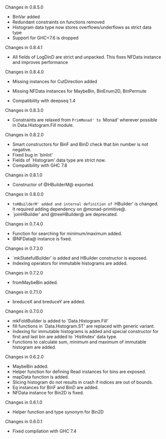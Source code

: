 Changes in 0.8.5.0

  * BinVar added
  * Redundant constraints on functions removed
  * Histogram data type now stores overflows/underflows as strict data type
  * Support for GHC<7.6 is dropped

Changes in 0.8.4.1

  * All fields of LogDinD are strict and unpacked. This fixes NFData
    instance and improves performance


Changes in 0.8.4.0

  * Missing instances for CutDirection added

  * Missing NFData instances for MaybeBin, BinEnum2D, BinPermute

  * Compatibility with deepseq 1.4


Changes in 0.8.3.0

  * Constraints are relaxed from `PrimMonad' to `Monad' wherever possible in
    Data.Histogram.Fill module.


Changes in 0.8.2.0

  * Smart constructors for BinF and BinD check that bin number is not
    negative.
  * Fixed bug in `binInt'
  * Fields of `Histogram' data type are strict now.
  * Compatibility with GHC 7.8


Changes in 0.8.1.0

  * Constructor of @HBuilderM@ exported.


Changes in 0.8.0.0

  * `toHBuilderM' added and internal definition of `HBuilder' is
    changed. It required adding dependency on @monad-primitive@.
  * `joinHBuilder' and @treeHBuilder@ are deprecated.


Changes in 0.7.4.0

  * Function for searching for minimum/maximum added.
  * @NFData@ instance is fixed.


Changes in 0.7.3.0

  * `mkStatefulBuilder' is added and HBuilder constructor is exposed.
  * Indexing operators for immutable histograms are added.


Changes in 0.7.2.0

  * fromMaybeBin added.


Changes in 0.7.1.0

  * breduceX and breduceY are added.


Changes in 0.7.0.0

  * mkFoldBuilder is added to `Data.Histogram.Fill'
  * fill functions in `Data.Histogram.ST' are replaced with generic
    variant.
  * Indexing for immutable histograms is added and special constructor
    for first and last bin are added to `HistIndex' data type.
  * Functions to calculate sum, minimum and maximum of immutable
    histogram are added.


Changes in 0.6.2.0

  * MaybeBin added.
  * Helper function for defining Read instances for bins are exposed.
  * mapData function is added.
  * Slicing histogram do not results in crash if indices are out of
    bounds.
  * Eq instances for BinF and BinD are added.
  * NFData instance for Bin2D is fixed.


Changes in 0.6.1.0

  * Helper function and type synonym for Bin2D


Changes in 0.6.0.1

  * Fixed compilation with GHC 7.4
